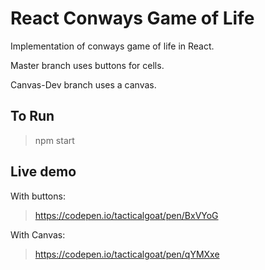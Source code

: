 # React Conways Game of Life

Implementation of conways game of life in React.

Master branch uses buttons for cells.

Canvas-Dev branch uses a canvas.

## To Run
> npm start

## Live demo

With buttons:
> https://codepen.io/tacticalgoat/pen/BxVYoG

With Canvas:
> https://codepen.io/tacticalgoat/pen/qYMXxe